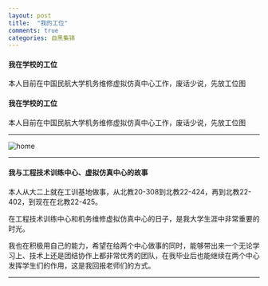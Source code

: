 ```yaml
---
layout: post
title:  "我的工位"
comments: true
categories: 自黑集锦
---
```


#### 我在学校的工位

本人目前在中国民航大学机务维修虚拟仿真中心工作，废话少说，先放工位图



#### 我在学校的工位

本人目前在中国民航大学机务维修虚拟仿真中心工作，废话少说，先放工位图

------

![home](https://luyuxuan1998.github.io/pictures/home.jpg)

------

#### 我与工程技术训练中心、虚拟仿真中心的故事

本人从大二上就在工训基地做事，从北教20-308到北教22-424，再到北教22-402，到现在在北教22-425。

在工程技术训练中心和机务维修虚拟仿真中心的日子，是我大学生涯中非常重要的时光。

我也在积极用自己的能力，希望在给两个中心做事的同时，能够带出来一个无论学习上、技术上还是团结协作上都非常优秀的团队，在我毕业后也能继续在两个中心发挥学生们的作用，这是我回报老师们的方式。

------


